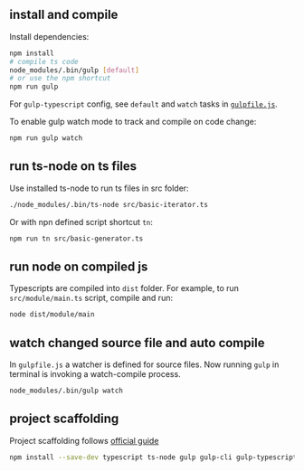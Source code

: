 

## install and compile

Install dependencies:
```sh
npm install 
# compile ts code
node_modules/.bin/gulp [default]
# or use the npm shortcut 
npm run gulp
```

For `gulp-typescript` config, see `default` and `watch` tasks in
[`gulpfile.js`](./gulpfile.js).

To enable gulp watch mode to track and compile on code change:
```bash
npm run gulp watch
```

## run ts-node on ts files

Use installed ts-node to run ts files in src folder:
```sh
./node_modules/.bin/ts-node src/basic-iterator.ts 
```

Or with npn defined script shortcut `tn`:
```sh
npm run tn src/basic-generator.ts
```

## run node on compiled js

Typescripts are compiled into `dist` folder.
For example, to run `src/module/main.ts` script, compile and run:
```bash
node dist/module/main
```

## watch changed source file and auto compile

In `gulpfile.js` a watcher is defined for source files. 
Now running `gulp` in terminal is invoking a watch-compile process.

```bash
node_modules/.bin/gulp watch
```


## project scaffolding

Project scaffolding follows
[official guide](https://www.typescriptlang.org/docs/handbook/gulp.html)
```sh
npm install --save-dev typescript ts-node gulp gulp-cli gulp-typescript 
```
